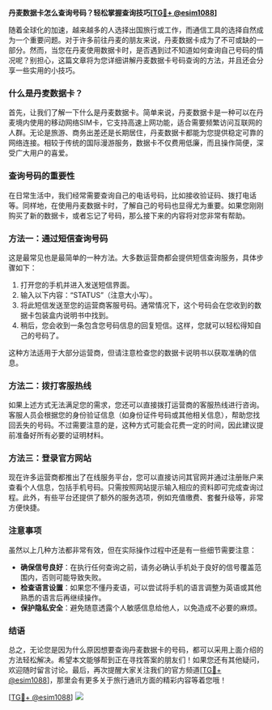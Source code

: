**丹麦数据卡怎么查询号码？轻松掌握查询技巧[[TG💪+ @esim1088](https://t.me/s/esim1088)]**

随着全球化的加速，越来越多的人选择出国旅行或工作，而通信工具的选择自然成为一个重要问题。对于许多前往丹麦的朋友来说，丹麦数据卡成为了不可或缺的一部分。然而，当您在丹麦使用数据卡时，是否遇到过不知道如何查询自己号码的情况呢？别担心，这篇文章将为您详细讲解丹麦数据卡号码查询的方法，并且还会分享一些实用的小技巧。

### 什么是丹麦数据卡？

首先，让我们了解一下什么是丹麦数据卡。简单来说，丹麦数据卡是一种可以在丹麦境内使用的移动网络SIM卡，它支持高速上网功能，适合需要频繁访问互联网的人群。无论是旅游、商务出差还是长期居住，丹麦数据卡都能为您提供稳定可靠的网络连接。相较于传统的国际漫游服务，数据卡不仅费用低廉，而且操作简便，深受广大用户的喜爱。

### 查询号码的重要性

在日常生活中，我们经常需要查询自己的电话号码，比如接收验证码、拨打电话等。同样地，在使用丹麦数据卡时，了解自己的号码也显得尤为重要。如果您刚刚购买了新的数据卡，或者忘记了号码，那么接下来的内容将对您非常有帮助。

### 方法一：通过短信查询号码

这是最常见也是最简单的一种方法。大多数运营商都会提供短信查询服务，具体步骤如下：

1. 打开您的手机并进入发送短信界面。
2. 输入以下内容：“STATUS”（注意大小写）。
3. 将此短信发送至您的运营商客服号码。通常情况下，这个号码会在您收到的数据卡包装盒内说明书中找到。
4. 稍后，您会收到一条包含您号码信息的回复短信。这样，您就可以轻松得知自己的号码了。

这种方法适用于大部分运营商，但请注意检查您的数据卡说明书以获取准确的信息。

### 方法二：拨打客服热线

如果上述方式无法满足您的需求，您还可以直接拨打运营商的客服热线进行咨询。客服人员会根据您的身份验证信息（如身份证件号码或其他相关信息），帮助您找回丢失的号码。不过需要注意的是，这种方式可能会花费一定的时间，因此建议提前准备好所有必要的证明材料。

### 方法三：登录官方网站

现在许多运营商都推出了在线服务平台，您可以直接访问其官网并通过注册账户来查看个人信息，包括手机号码。只需按照网站提示输入相应的资料即可完成查询过程。此外，有些平台还提供了额外的服务选项，例如充值缴费、套餐升级等，非常方便快捷。

### 注意事项

虽然以上几种方法都非常有效，但在实际操作过程中还是有一些细节需要注意：

- **确保信号良好**：在执行任何查询之前，请务必确认手机处于良好的信号覆盖范围内，否则可能导致失败。
- **检查语言设置**：如果您不懂丹麦语，可以尝试将手机的语言调整为英语或其他熟悉的语言后再继续操作。
- **保护隐私安全**：避免随意透露个人敏感信息给他人，以免造成不必要的麻烦。

### 结语

总之，无论您是因为什么原因想要查询丹麦数据卡的号码，都可以采用上面介绍的方法轻松解决。希望本文能够帮到正在寻找答案的朋友们！如果您还有其他疑问，欢迎随时留言讨论。最后，再次提醒大家关注我们的官方频道[[TG💪+ @esim1088](https://t.me/s/esim1088)]，那里会有更多关于旅行通讯方面的精彩内容等着您哦！

[[TG💪+ @esim1088](https://t.me/s/esim1088)] ![](https://i.postimg.cc/4NQfJmqS/Snipaste-2025-05-13-00-14-12.png)